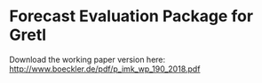 # Forecast Evaluation Package for Gretl

Download the working paper version here:
http://www.boeckler.de/pdf/p_imk_wp_190_2018.pdf
